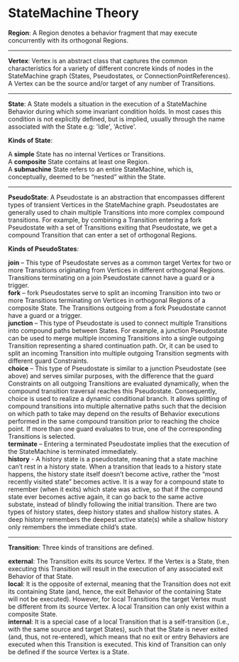 # StateMachine Theory

**Region**: A Region denotes a behavior fragment that may execute concurrently with its orthogonal Regions.

---

**Vertex**: Vertex is an abstract class that captures the common characteristics for a variety of different concrete kinds of nodes in the StateMachine graph
(States, Pseudostates, or ConnectionPointReferences). A Vertex can be the source and/or target of any number of Transitions.

---

**State**: A State models a situation in the execution of a StateMachine Behavior during which some invariant condition holds. In most cases this condition is
not explicitly defined, but is implied, usually through the name associated with the State e.g: 'Idle', 'Active'.

**Kinds of State**:

A **simple** State has no internal Vertices or Transitions. <br>
A **composite** State contains at least one Region. <br>
A **submachine** State refers to an entire StateMachine, which is, conceptually, deemed to be “nested” within the State.

---

**PseudoState**: A Pseudostate is an abstraction that encompasses different types of transient Vertices in the StateMachine graph. Pseudostates are
generally used to chain multiple Transitions into more complex compound transitions. For example, by combining a Transition entering a fork Pseudostate with a
set of Transitions exiting that Pseudostate, we get a compound Transition that can enter a set of orthogonal Regions.

**Kinds of PseudoStates**:

**join** – This type of Pseudostate serves as a common target Vertex for two or more Transitions originating from Vertices in different orthogonal Regions.
Transitions terminating on a join Pseudostate cannot have a guard or a trigger. <br>
**fork** – fork Pseudostates serve to split an incoming Transition into two or more Transitions terminating on Vertices in orthogonal Regions of a composite
State. The Transitions outgoing from a fork Pseudostate cannot have a guard or a trigger. <br>
**junction** – This type of Pseudostate is used to connect multiple Transitions into compound paths between States. For example, a junction Pseudostate can be
used to merge multiple incoming Transitions into a single outgoing Transition representing a shared continuation path. Or, it can be used to split an
incoming Transition into multiple outgoing Transition segments with different guard Constraints. <br>
**choice** – This type of Pseudostate is similar to a junction Pseudostate (see above) and serves similar purposes, with the difference that the guard
Constraints on all outgoing Transitions are evaluated dynamically, when the compound transition traversal reaches this Pseudostate. Consequently, choice is
used to realize a dynamic conditional branch. It allows splitting of compound transitions into multiple alternative paths such that the decision on which
path to take may depend on the results of Behavior executions performed in the same compound transition prior to reaching the choice point. If more than one
guard evaluates to true, one of the corresponding Transitions is selected. <br>
**terminate** – Entering a terminated Pseudostate implies that the execution of the StateMachine is terminated immediately. <br>
**history** - A history state is a pseudostate, meaning that a state machine can’t rest in a history state. When a transition that leads to a history state 
happens, the history state itself doesn’t become active, rather the “most recently visited state” becomes active. It is a way for a compound state to remember (when it exits) which state was active, so that if the compound state ever becomes active again, it can go back to the same active substate, 
instead of blindly following the initial transition. There are two types of history states, deep history states and shallow history states. A deep history remembers the deepest active state(s) while a shallow history only remembers the immediate child’s state.

---

**Transition**:
Three kinds of transitions are defined.

**external**: The Transition exits its source Vertex. If the Vertex is a State, then executing this Transition will result in the execution of any
associated exit Behavior of that State. <br>
**local**: It is the opposite of external, meaning that the Transition does not exit its containing State (and, hence, the exit Behavior of the containing
State will not be executed). However, for local Transitions the target Vertex must be different from its source Vertex. A local Transition can only exist
within a composite State. <br>
**internal**: It is a special case of a local Transition that is a self-transition (i.e., with the same source and target States), such that the State is never
exited (and, thus, not re-entered), which means that no exit or entry Behaviors are executed when this Transition is executed. This kind of Transition can
only be defined if the source Vertex is a State. <br>